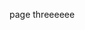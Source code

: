 <!--
Title: tres
Description: This description will go in the meta description tag
-->

page threeeeee
